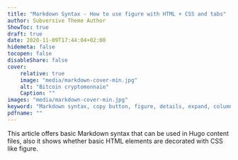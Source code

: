 ```yaml
---
title: "Markdown Syntax - How to use figure with HTML + CSS and tabs"
author: Subversive Theme Author
ShowToc: true
draft: true
date: 2020-11-09T17:44:04+02:00
hidemeta: false
tocopen: false
disableShare: false
cover:
    relative: true
    image: "media/markdown-cover-min.jpg"
    alt: "Bitcoin cryptomonnaie"
    Caption: ""
images: "media/markdown-cover-min.jpg"
keyword: "Markdown syntax, copy button, figure, details, expand, columns, tabs, blockquote, youtube responsive, HTML, CSS, HUGO, hugo authors, gohugo, hugo cms, Markdown"
pdfname: ""
---
```


This article offers basic Markdown syntax that can be used in Hugo content files, also it shows whether basic HTML elements are decorated with CSS like figure.
<!--more-->
